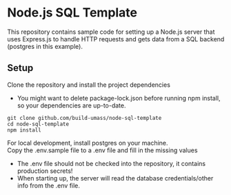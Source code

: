 # Node.js SQL Template
This repository contains sample code for setting up a Node.js server that uses Express.js to handle HTTP requests and gets data from a SQL backend (postgres in this example).

## Setup
Clone the repository and install the project dependencies
  - You might want to delete package-lock.json before running npm install, so your dependencies are up-to-date.
```
git clone github.com/build-umass/node-sql-template  
cd node-sql-template
npm install
```
For local development, install postgres on your machine.  
Copy the .env.sample file to a .env file and fill in the missing values
  - The .env file should not be checked into the repository, it contains production secrets!
  - When starting up, the server will read the database credentials/other info from the .env file.
